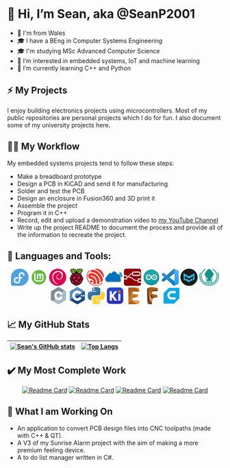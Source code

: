 # 👋 Hi, I’m Sean, aka @SeanP2001
- 🐉 I'm from Wales
- 🎓 I have a BEng in Computer Systems Engineering
- 🎓 I'm studying MSc Advanced Computer Science
- 👀 I’m interested in embedded systems, IoT and machine learning
- 🌱 I’m currently learning C++ and Python

## :zap: My Projects
I enjoy building electronics projects using microcontrollers. Most of my public repositories are personal projects which I do for fun. I also document some of my university projects here.

## :technologist: My Workflow

My embedded systems projects tend to follow these steps:
- Make a breadboard prototype
- Design a PCB in KiCAD and send it for manufacturing
- Solder and test the PCB
- Design an enclosure in Fusion360 and 3D print it
- Assemble the project
- Program it in C++
- Record, edit and upload a demonstration video to [my YouTube Channel](https://www.youtube.com/channel/UClFBnp5rqOyc82csVUf3YfQ)
- Write up the project README to document the process and provide all of the information to recreate the project.

## 🧰 Languages and Tools:

<p align="center">
<img src="./FedoraLogo.png" alt="Fedora" height="40">
<img src="./LinuxMintLogo.png" alt="Linux Mint" height="40">
<img src="./DebianLogo.png" alt="Debian" height="40">
<img src="./RaspberryPiLogo.png" alt="Raspberry Pi" height="40">
<img src="./EspressifLogo.png" alt="Espressif ESP32" height="40">
<img src="./TTNLogo.png" alt="The Things Network" height="40">
<img src="./NodeREDLogo.png" alt="NodeRED" height="40">
<img src="./ArduinoLogo.png" alt="Arduino" height="40">
<img src="./VSCodeLogo.png" alt="VSCode" height="40">
<img src="./MarkTextLogo.png" alt="MarkText" height="40">
<img src="./GitKrakenLogo.png" alt="GitKraken" height="40">
<img src="./CLogo.png" alt="C" height="40">
<img src="./CppLogo.png" alt="C++" height="40">
<img src="./PythonLogo.png" alt="Python" height="40">
<img src="./KiCADLogo.png" alt="KiCAD" height="40">
<img src="./Eagle.png" alt="Eagle" height="40">
<img src="./Fusion360.png" alt="Fusion360" height="40">
<img src="./CuraLogo.png" alt="Cura" height="40">
</p>


## :chart_with_upwards_trend: My GitHub Stats

<div align="center">

[![Sean's GitHub stats](https://github-readme-stats.vercel.app/api?username=SeanP2001&show_icons=true&theme=dark&count_private=true)](https://github.com/anuraghazra/github-readme-stats) | [![Top Langs](https://github-readme-stats.vercel.app/api/top-langs/?username=SeanP2001&theme=dark&layout=compact)](https://github.com/anuraghazra/github-readme-stats)
---|---

</div>


## :heavy_check_mark: My Most Complete Work

<div align="center">

[![Readme Card](https://github-readme-stats.vercel.app/api/pin/?username=SeanP2001&repo=ATtiny_Handheld_Games_Console&theme=dark)](https://github.com/SeanP2001/ATtiny_Handheld_Games_Console)
[![Readme Card](https://github-readme-stats.vercel.app/api/pin/?username=SeanP2001&repo=Sunrise_Alarm_Clock_V2&theme=dark)](https://github.com/SeanP2001/Sunrise_Alarm_Clock_V2)
[![Readme Card](https://github-readme-stats.vercel.app/api/pin/?username=SeanP2001&repo=Harvest_Predictor&theme=dark)](https://github.com/SeanP2001/Harvest_Predictor)
[![Readme Card](https://github-readme-stats.vercel.app/api/pin/?username=SeanP2001&repo=Urumbu_USB_Stepper_Motor&theme=dark)](https://github.com/SeanP2001/Urumbu_USB_Stepper_Motor)

</div>


## :memo: What I am Working On

- An application to convert PCB design files into CNC toolpaths (made with C++ & QT).
- A V3 of my Sunrise Alarm project with the aim of making a more premium feeling device.
- A to do list manager written in C#.


<!---
SeanP2001/SeanP2001 is a ✨ special ✨ repository because its `README.md` (this file) appears on your GitHub profile.
You can click the Preview link to take a look at your changes.
--->
